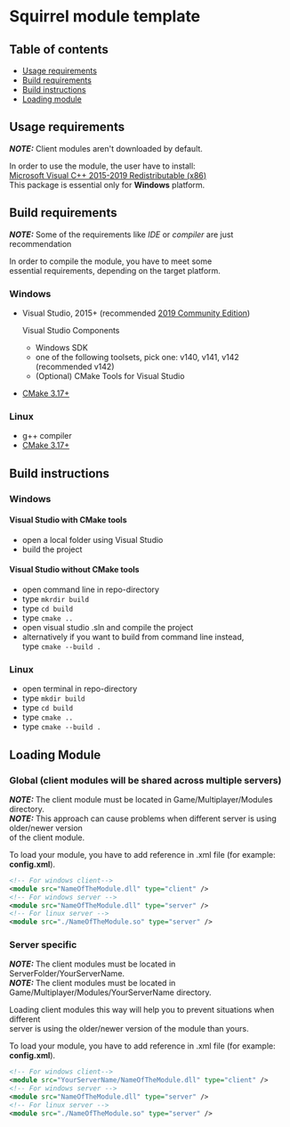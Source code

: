 # Squirrel module template

## Table of contents

- [Usage requirements](#usage-requirements)
- [Build requirements](#build-requirements)
- [Build instructions](#build-instructions)
- [Loading module](#loading-module)

## Usage requirements

**_NOTE:_** Client modules aren't downloaded by default.

In order to use the module, the user have to install: \
[Microsoft Visual C++ 2015-2019 Redistributable (x86)](https://aka.ms/vs/16/release/vc_redist.x86.exe) \
This package is essential only for **Windows** platform.

## Build requirements

**_NOTE:_**  Some of the requirements like _IDE_ or _compiler_ are just recommendation

In order to compile the module, you have to meet some \
essential requirements,
depending on the target platform.

### Windows

- Visual Studio, 2015+ (recommended [2019 Community Edition](https://visualstudio.microsoft.com/pl/thank-you-downloading-visual-studio/?sku=Community&rel=16))
    
    Visual Studio Components
    * Windows SDK
    * one of the following toolsets, pick one: v140, v141, v142 (recommended v142)
    * (Optional) CMake Tools for Visual Studio
- [CMake 3.17+](https://cmake.org/download/)

### Linux

- g++ compiler
- [CMake 3.17+](https://cmake.org/download/)

## Build instructions

### Windows

#### Visual Studio with CMake tools

- open a local folder using Visual Studio
- build the project

#### Visual Studio without CMake tools

- open command line in repo-directory
- type ``mkrdir build``
- type ``cd build``
- type ``cmake ..``
- open visual studio .sln and compile the project
- alternatively if you want to build from command line instead, \
    type ``cmake --build .``

### Linux

- open terminal in repo-directory
- type ``mkdir build``
- type ``cd build``
- type ``cmake ..``
- type ``cmake --build .``

## Loading Module

### Global (client modules will be shared across multiple servers)

**_NOTE:_** The client module must be located in Game/Multiplayer/Modules directory. \
**_NOTE:_** This approach can cause problems when different server is using older/newer version \
of the client module. 

To load your module, you have to add reference in .xml file (for example: __config.xml__).

```xml
<!-- For windows client-->
<module src="NameOfTheModule.dll" type="client" />
<!-- For windows server -->
<module src="NameOfTheModule.dll" type="server" />
<!-- For linux server -->
<module src="./NameOfTheModule.so" type="server" />
```

### Server specific

**_NOTE:_** The client modules must be located in ServerFolder/YourServerName. \
**_NOTE:_** The client modules must be located in Game/Multiplayer/Modules/YourServerName directory.

Loading client modules this way will help you to prevent situations when different \
server is using the older/newer version of the module than yours.

To load your module, you have to add reference in .xml file (for example: __config.xml__).

```xml
<!-- For windows client-->
<module src="YourServerName/NameOfTheModule.dll" type="client" />
<!-- For windows server -->
<module src="NameOfTheModule.dll" type="server" />
<!-- For linux server -->
<module src="./NameOfTheModule.so" type="server" />
```
